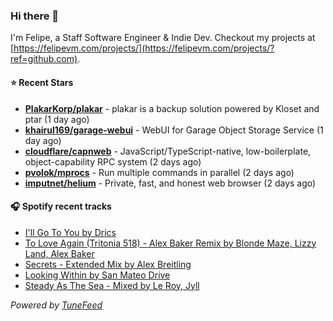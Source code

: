 ### Hi there 👋

I'm Felipe, a Staff Software Engineer & Indie Dev. Checkout my projects at [https://felipevm.com/projects/](https://felipevm.com/projects/?ref=github.com).

#### ⭐ Recent Stars
- **[PlakarKorp/plakar](https://github.com/PlakarKorp/plakar)** - plakar is a backup solution powered by Kloset and ptar (1 day ago)
- **[khairul169/garage-webui](https://github.com/khairul169/garage-webui)** - WebUI for Garage Object Storage Service (1 day ago)
- **[cloudflare/capnweb](https://github.com/cloudflare/capnweb)** - JavaScript/TypeScript-native, low-boilerplate, object-capability RPC system (2 days ago)
- **[pvolok/mprocs](https://github.com/pvolok/mprocs)** - Run multiple commands in parallel (2 days ago)
- **[imputnet/helium](https://github.com/imputnet/helium)** - Private, fast, and honest web browser (2 days ago)

#### 🎧 Spotify recent tracks
- [I&#39;ll Go To You by Drics](https://open.spotify.com/track/7Bm0cpT0iJD22xd2mx9g6G)
- [To Love Again (Tritonia 518) - Alex Baker Remix by Blonde Maze, Lizzy Land, Alex Baker](https://open.spotify.com/track/49BEYeRm9Z1F4wlKriIKsY)
- [Secrets - Extended Mix by Alex Breitling](https://open.spotify.com/track/7awSqhAbkPJX5uk3guNL8N)
- [Looking Within by San Mateo Drive](https://open.spotify.com/track/6PBW9wQmr40Q7vmHYRG1dI)
- [Steady As The Sea - Mixed by Le Roy, Jyll](https://open.spotify.com/track/4CNVlpRtSUPMwNCKiwJvWB)

_Powered by [TuneFeed](https://tunefeed.app?ref=github.com)_
